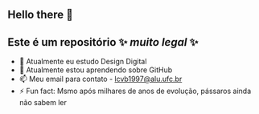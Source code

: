 ## Hello there 👋


## Este é um repositório ✨ _muito legal_ ✨


- 🔭 Atualmente eu estudo Design Digital
- 🌱 Atualmente estou aprendendo sobre GitHub
- 📫 Meu email para contato - lcvb1997@alu.ufc.br
- ⚡ Fun fact: Msmo após milhares de anos de evolução, pássaros ainda não sabem ler